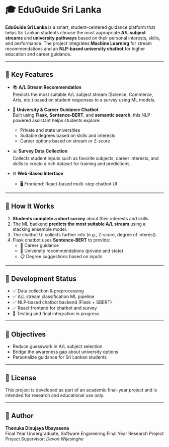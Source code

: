 # 🎓 EduGuide Sri Lanka

**EduGuide Sri Lanka** is a smart, student-centered guidance platform that helps Sri Lankan students choose the most appropriate **A/L subject streams** and **university pathways** based on their personal interests, skills, and performance. The project integrates **Machine Learning** for stream recommendations and an **NLP-based university chatbot** for higher education and career guidance.

---

## 🧠 Key Features

- 📚 **A/L Stream Recommendation**  
  Predicts the most suitable A/L subject stream (Science, Commerce, Arts, etc.) based on student responses to a survey using ML models.

- 💬 **University & Career Guidance Chatbot**  
  Built using **Flask**, **Sentence-BERT**, and **semantic search**, this NLP-powered assistant helps students explore:
  - Private and state universities
  - Suitable degrees based on skills and interests
  - Career options based on stream or Z-score

- 📊 **Survey Data Collection**  
  Collects student inputs such as favorite subjects, career interests, and skills to create a rich dataset for training and predictions.

- 🌐 **Web-Based Interface**  
  - 🖥️ Frontend: React-based multi-step chatbot UI 

---

## 🚀 How It Works

1. **Students complete a short survey** about their interests and skills.
2. The ML backend **predicts the most suitable A/L stream** using a stacking ensemble model.
3. The chatbot UI collects further info (e.g., Z-score, degree of interest).
4. Flask chatbot uses **Sentence-BERT** to provide:
   - 🎯 Career guidance
   - 🏫 University recommendations (private and state)
   - 📋 Degree suggestions based on inputs

---

## 🧪 Development Status

- ✅ Data collection & preprocessing
- ✅ A/L stream classification ML pipeline
- ✅ NLP-based chatbot backend (Flask + SBERT)
- ✅ React frontend for chatbot and survey
- 🚧 Testing and final integration in progress

---

## 📌 Objectives

- Reduce guesswork in A/L subject selection
- Bridge the awareness gap about university options
- Personalize guidance for Sri Lankan students

---

## 📝 License

This project is developed as part of an academic final-year project and is intended for research and educational use only.

---

## 👤 Author

**Thenuka Dinujaya Ubayasena**  
Final Year Undergraduate, Software Engineering 
Final Year Research Project
Project Supervisor: *Devon Wijesinghe*

